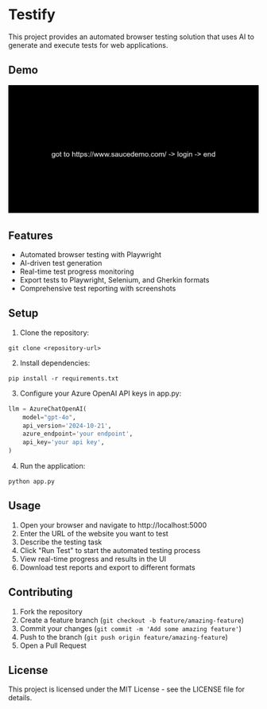 # Testify
This project provides an automated browser testing solution that uses AI to generate and execute tests for web applications.

## Demo

![Browser Automation Demo](agent_history.gif)

## Features

- Automated browser testing with Playwright
- AI-driven test generation
- Real-time test progress monitoring
- Export tests to Playwright, Selenium, and Gherkin formats
- Comprehensive test reporting with screenshots

## Setup

1. Clone the repository:
```
git clone <repository-url>
```

2. Install dependencies:
```
pip install -r requirements.txt
```

3. Configure your Azure OpenAI API keys in app.py:
```python
llm = AzureChatOpenAI(
    model="gpt-4o",
    api_version='2024-10-21',
    azure_endpoint='your endpoint', 
    api_key='your api key',
)
```

4. Run the application:
```
python app.py
```

## Usage

1. Open your browser and navigate to http://localhost:5000
2. Enter the URL of the website you want to test
3. Describe the testing task
4. Click "Run Test" to start the automated testing process
5. View real-time progress and results in the UI
6. Download test reports and export to different formats

## Contributing

1. Fork the repository
2. Create a feature branch (`git checkout -b feature/amazing-feature`)
3. Commit your changes (`git commit -m 'Add some amazing feature'`)
4. Push to the branch (`git push origin feature/amazing-feature`)
5. Open a Pull Request

## License

This project is licensed under the MIT License - see the LICENSE file for details. 
